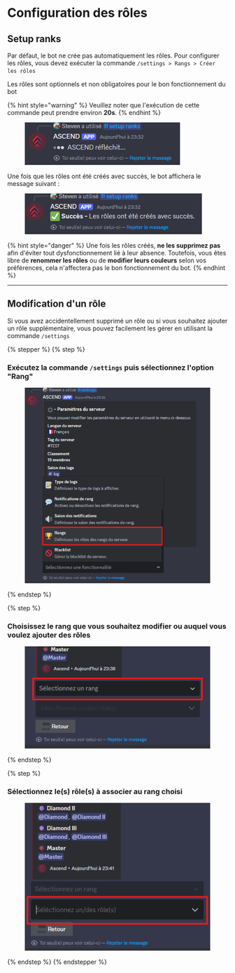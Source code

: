 # Configuration des rôles

## Setup ranks

Par défaut, le bot ne crée pas automatiquement les rôles. Pour configurer les rôles, vous devez exécuter la commande `/settings > Rangs > Créer les rôles`&#x20;

Les rôles sont optionnels et non obligatoires pour le bon fonctionnement du bot

{% hint style="warning" %}
Veuillez noter que l'exécution de cette commande peut prendre environ **20s**.
{% endhint %}

<figure><img src="../../.gitbook/assets/image.png" alt=""><figcaption></figcaption></figure>

Une fois que les rôles ont été créés avec succès, le bot affichera le message suivant :

<figure><img src="../../.gitbook/assets/image (1).png" alt=""><figcaption></figcaption></figure>

{% hint style="danger" %}
Une fois les rôles créés, **ne les supprimez pas** afin d'éviter tout dysfonctionnement lié à leur absence. Toutefois, vous êtes libre de **renommer les rôles** ou de **modifier leurs couleurs** selon vos préférences, cela n'affectera pas le bon fonctionnement du bot.
{% endhint %}

***

## Modification d'un rôle

Si vous avez accidentellement supprimé un rôle ou si vous souhaitez ajouter un rôle supplémentaire, vous pouvez facilement les gérer en utilisant la commande `/settings`

{% stepper %}
{% step %}
### Exécutez la commande `/settings` puis sélectionnez l'option "Rang"

<figure><img src="../../.gitbook/assets/image (2).png" alt=""><figcaption></figcaption></figure>
{% endstep %}

{% step %}
### Choisissez le rang que vous souhaitez modifier ou auquel vous voulez ajouter des rôles

<figure><img src="../../.gitbook/assets/image (5).png" alt=""><figcaption></figcaption></figure>
{% endstep %}

{% step %}
### Sélectionnez le(s) rôle(s) à associer au rang choisi

<figure><img src="../../.gitbook/assets/image (6).png" alt=""><figcaption></figcaption></figure>
{% endstep %}
{% endstepper %}

